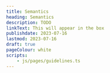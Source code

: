 ```yaml
---
title: Semantics
heading: Semantics
description: TODO
linkText: This will appear in the box
publishdate: 2023-07-16
lastmod: 2023-07-16
draft: true
pageColour: white
scripts:
    - js/pages/guidelines.ts
---
```

